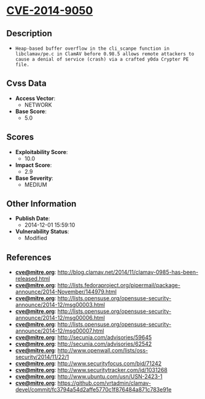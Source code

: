 
# [CVE-2014-9050](https://cve.mitre.org/cgi-bin/cvename.cgi?name=CVE-2014-9050)

## Description

- `Heap-based buffer overflow in the cli_scanpe function in libclamav/pe.c in ClamAV before 0.98.5 allows remote attackers to cause a denial of service (crash) via a crafted y0da Crypter PE file.`

## Cvss Data

- **Access Vector**:
  - NETWORK
- **Base Score**:
  - 5.0

## Scores

- **Exploitability Score**:
  - 10.0
- **Impact Score**:
  - 2.9
- **Base Severity**:
  - MEDIUM

## Other Information

- **Publish Date**:
  - 2014-12-01 15:59:10
- **Vulnerability Status**:
  - Modified

## References

- **cve@mitre.org**: http://blog.clamav.net/2014/11/clamav-0985-has-been-released.html
- **cve@mitre.org**: http://lists.fedoraproject.org/pipermail/package-announce/2014-November/144979.html
- **cve@mitre.org**: http://lists.opensuse.org/opensuse-security-announce/2014-12/msg00003.html
- **cve@mitre.org**: http://lists.opensuse.org/opensuse-security-announce/2014-12/msg00006.html
- **cve@mitre.org**: http://lists.opensuse.org/opensuse-security-announce/2014-12/msg00007.html
- **cve@mitre.org**: http://secunia.com/advisories/59645
- **cve@mitre.org**: http://secunia.com/advisories/62542
- **cve@mitre.org**: http://www.openwall.com/lists/oss-security/2014/11/22/1
- **cve@mitre.org**: http://www.securityfocus.com/bid/71242
- **cve@mitre.org**: http://www.securitytracker.com/id/1031268
- **cve@mitre.org**: http://www.ubuntu.com/usn/USN-2423-1
- **cve@mitre.org**: https://github.com/vrtadmin/clamav-devel/commit/fc3794a54d2affe5770c1f876484a871c783e91e
